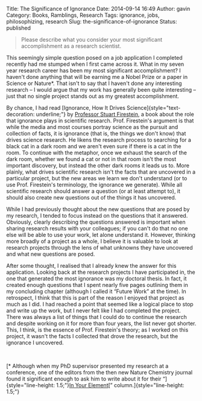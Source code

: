 Title: The Significance of Ignorance
Date: 2014-09-14 16:49
Author: gavin
Category: Books, Ramblings, Research
Tags: ignorance, jobs, philosophizing, research
Slug: the-significance-of-ignorance
Status: published

> Please describe what you consider your most significant accomplishment
> as a research scientist.

This seemingly simple question posed on a job application I completed
recently had me stumped when I first came across it. What in my seven
year research career has been my most significant accomplishment? I
haven't done anything that will be earning me a Nobel Prize or a paper
in Science or Nature\*. That isn't to say that I haven't done any
interesting research – I would argue that my work has generally been
quite interesting – just that no single project stands out as my
greatest accomplishment.<!--more-->

By chance, I had read [Ignorance, How It Drives
Science]{style="text-decoration: underline;"} by [Professor Stuart
Firestein](http://bioweb.biology.columbia.edu/firestein/?page_id=8), a
book about the role that ignorance plays in scientific research. Prof.
Firestein's argument is that while the media and most courses portray
science as the pursuit and collection of facts, it is ignorance (that
is, the things we don't know) that drives science research. He likens
the research process to searching for a black cat in a dark room and we
aren't even sure if there is a cat in the room. To continue with the
metaphor, once we exhaust the search of the dark room, whether we found
a cat or not in that room isn't the most important discovery, but
instead the other dark rooms it leads us to. More plainly, what drives
scientific research isn't the facts that are uncovered in a particular
project, but the new areas we learn we don't understand (or to use Prof.
Firestein's terminology, the ignorance we generate). While all
scientific research should answer a question (or at least attempt to),
it should also create new questions out of the things it has uncovered.

While I had previously thought about the new questions that are posed by
my research, I tended to focus instead on the questions that it
answered. Obviously, clearly describing the questions answered is
important when sharing research results with your colleagues; if you
can't do that no one else will be able to use your work, let alone
understand it. However, thinking more broadly of a project as a whole, I
believe it is valuable to look at research projects through the lens of
what unknowns they have uncovered and what new questions are posed.

After some thought, I realised that I already knew the answer for this
application. Looking back at the research projects I have participated
in, the one that generated the most ignorance was my doctoral thesis. In
fact, it created enough questions that I spent nearly five pages
outlining them in my concluding chapter (although I called it “Future
Work” at the time). In retrospect, I think that this is part of the
reason I enjoyed that project as much as I did. I had reached a point
that seemed like a logical place to stop and write up the work, but I
never felt like I had completed the project. There was always a list of
things that I could do to continue the research and despite working on
it for more than four years, the list never got shorter. This, I think,
is the essence of Prof. Firestein's theory; as I worked on this project,
it wasn't the facts I collected that drove the research, but the
ignorance I uncovered.

 

[\* Although when my PhD supervisor presented my research at a
conference, one of the editors from the then new Nature Chemistry
journal found it significant enough to ask him to write about it for
their “]{style="line-height: 1.5;"}[In Your
Element](http://dx.doi.org/10.1038/nchem.1076)[”
column.]{style="line-height: 1.5;"}
